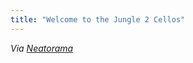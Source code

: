 ```yaml
---
title: "Welcome to the Jungle 2 Cellos"
---
```

<p><i>Via </i><a href="https://www.neatorama.com/2011/06/11/welcome-to-the-jungle-on-two-cellos/" title="" target=""><i>Neatorama</i></a></p>
